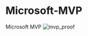 # Microsoft-MVP
Microsoft MVP
![mvp_proof](https://github.com/myearwood1/Microsoft-MVP/assets/5750619/e1ba9a27-e6f3-4160-9d7f-980cc8d344e1)
